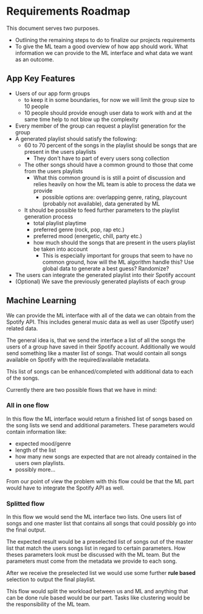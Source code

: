 # Requirements Roadmap

This document serves two purposes.

- Outlining the remaining steps to do to finalize our projects requirements
- To give the ML team a good overview of how app should work. What information we can provide to the ML interface and what data we want as an outcome.

## App Key Features

- Users of our app form groups
  - to keep it in some boundaries, for now we will limit the group size to 10 people
  - 10 people should provide enough user data to work with and at the same time help to not blow up the complexity
- Every member of the group can request a playlist generation for the group
- A generated playlist should satisfy the following:
  - 60 to 70 percent of the songs in the playlist should be songs that are present in the users playlists
    - They don't have to part of every users song collection
  - The other songs should have a common ground to those that come from the users playlists
    - What this common ground is is still a point of discussion and relies heavily on how the ML team is able to process the data we provide
      - possible options are: overlapping genre, rating, playcount (probably not available), data generated by ML
  - It should be possible to feed further parameters to the playlist generation process
    - total playlist playtime
    - preferred genre (rock, pop, rap etc.)
    - preferred mood (energetic, chill, party etc.)
    - how much should the songs that are present in the users playlist be taken into account
      - This is especially important for groups that seem to have no common ground, how will the ML algorithm handle this? Use global data to generate a best guess? Randomize?
- The users can integrate the generated playlist into their Spotify account
- (Optional) We save the previously generated playlists of each group

## Machine Learning

We can provide the ML interface with all of the data we can obtain from the Spotify API. This includes general music data as well as user (Spotify user) related data.

The general idea is, that we send the interface a list of all the songs the users of a group have saved in their Spotify account. Additionally we would send something like a master list of songs. That would contain all songs available on Spotify with the required/available metadata.

This list of songs can be enhanced/completed with additional data to each of the songs.

Currently there are two possible flows that we have in mind:

### All in one flow

In this flow the ML interface would return a finished list of songs based on the song lists we send and additional parameters. These parameters would contain information like:

- expected mood/genre
- length of the list
- how many new songs are expected that are not already contained in the users own playlists.
- possibly more...

From our point of view the problem with this flow could be that the ML part would have to integrate the Spotify API as well.

### Splitted flow

In this flow we would send the ML interface two lists. One users list of songs and one master list that contains all songs that could possibly go into the final output.

The expected result would be a preselected list of songs out of the master list that match the users songs list in regard to certain parameters. How theses parameters look must be discussed with the ML team. But the parameters must come from the metadata we provide to each song.

After we receive the preselected list we would use some further **rule based** selection to output the final playlist.

This flow would split the workload between us and ML and anything that can be done rule based would be our part. Tasks like clustering would be the responsibility of the ML team.
